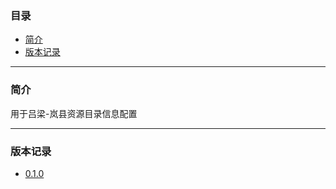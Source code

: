 ### 目录

* [简介](#abstract)
* [版本记录](#version)

---

### <a name="abstract">简介</a>

用于吕梁-岚县资源目录信息配置

---

### <a name="version">版本记录</a>

* [0.1.0](./Docs/Version/0.1.0.md "0.1.0")
